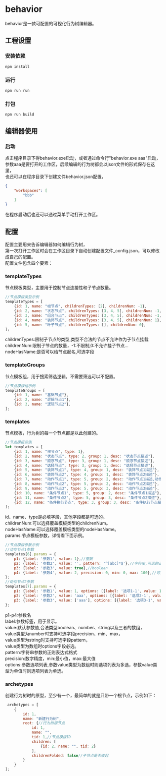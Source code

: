 # behavior

behavior是一款可配置的可视化行为树编辑器。

## 工程设置

### 安装依赖

```
npm install
```

### 运行

```
npm run run
```

### 打包

```
npm run build
```

## 编辑器使用

### 启动

点击程序目录下得behavior.exe启动，或者通过命令行"behavior.exe aaa"启动，<br>
参数aaa是要打开的工作区，后续编辑的行为树都会以json文件的形式保存在这里，<br>
也还可以在程序目录下创建文件behavior.json配置，

```json
{
    "workspaces": [
        "bbb"
    ]
}
```

在程序启动后也还可以通过菜单手动打开工作区。

## 配置

配置主要用来告诉编辑器如何编辑行为树，<br>
第一次打开工作区时会在工作区目录下自动创建配置文件_config.json，可以修改成自己的配置。<br>
配置文件包含四个要素：

### templateTypes

节点模板类型，主要用于控制节点连接性和子节点数量。

```js
//节点模板类型示例
templateTypes = [
    {id: 1, name: "根节点", childrenTypes: [2], childrenNum: -1},
    {id: 2, name: "状态节点", childrenTypes: [3, 4, 5], childrenNum: -1,nodeHasName:true},
    {id: 3, name: "组合节点", childrenTypes: [3, 4, 5], childrenNum: -1,nodeHasName:true},
    {id: 4, name: "装饰节点", childrenTypes: [3, 4, 5], childrenNum: 1},
    {id: 5, name: "叶子节点", childrenTypes: [], childrenNum: 0},
];
```

childrenTypes:限制子节点的类型,类型不合法的节点不允许作为子节点挂载<br>
childrenNum:限制子节点的数量，-1:不限制,0:不允许挂子节点...<br>
nodeHasName:是否可以给节点起名,可选字段

### templateGroups

节点模板组，用于搜索筛选逻辑，不需要筛选可以不配置。

```js
//节点模板组示例
templateGroups = [
    {id: 1, name: "基础节点"},
    {id: 2, name: "逻辑节点1"},
    {id: 3, name: "逻辑节点2"},
];
```

### templates

节点模板，行为树的每一个节点都是以此创建的。

```js
//节点模板示例
let templates = [
    {id: 1, name: "根节点", type: 1},
    {id: 2, name: "状态节点", type: 2, group: 1, desc: "状态节点描述"},
    {id: 3, name: "顺序节点", type: 3, group: 1, desc: "顺序节点描述"},
    {id: 4, name: "选择节点", type: 3, group: 1, desc: "选择节点描述"},
    {id: 5, name: "装饰节点1", type: 4, group: 1, desc: "装饰节点1描述"},
    {id: 6, name: "装饰节点2", type: 4, group: 1, desc: "装饰节点2描述"},
    {id: 7, name: "动作节点1", type: 5, group: 2, desc: "动作节点1描述,动作节点1描述,\n动作节点1描述,动作节点1描述,\n动作节点1描述"},
    {id: 8, name: "动作节点2", type: 5, group: 2, desc: "动作节点2描述"},
    {id: 9, name: "动作节点3", type: 5, group: 3, desc: "动作节点3描述"},
    {id: 10, name: "条件节点1", type: 5, group: 2, desc: "条件节点1描述"},
    {id: 11, name: "条件节点2", type: 5, group: 3, desc: "条件节点2描述"},
    {id: 12, name: "条件执行节点", type: 3, group: 3, desc: "条件执行节点描述", childrenNum: 3,nodeHasName:false}
];
```

id、name、type是必填字段，其他字段都是可选的。<br>
childrenNum:可以选择覆盖模板类型的childrenNum。<br>
nodeHasName:可以选择覆盖模板类型的nodeHasName。<br>
params:节点模板参数，详情看下面示例。

```js
//节点模板参数示例
//动作节点1参数
templates[6].params = {
    p1: {label: '参数1', value: 1},//整数
    p2: {label: '参数2', value: '', pattern: '^[abc]*$'},//字符串,可选的正则格式
    p3: {label: '参数3', value: true},//boolean
    p4: {label: '参数4', value: 2, precision: 0, min: 0, max: 100},//可选的精度和取值范围
};
//动作节点2参数
templates[7].params = {
    p1: {label: '参数1', value: 1, options: [{label: '选项1-1', value: 1}, {label: '选项1-2', value: 2}]},
    p2: {label: '参数2', value: 'aaa', options: [{label: '选项2-1', value: 'aaa'}, {label: '选项2-2', value: 'bbb'}]},
    p3: {label: '参数3', value: ['aaa'], options: [{label: '选项3-1', value: 'aaa'}, {label: '选项3-2', value: 'bbb'}]},
};
```

p1-p4:参数名<br>
label:参数标签，用于显示。<br>
value:默认参数值,合法类型boolean、number、string以及三者的数组，<br>
value类型为number时支持可选字段precision、min、max，<br>
value类型为string时支持可选字段pattern，<br>
value类型为数组时options字段必选。<br>
pattern:字符串参数的正则表达式格式<br>
precision:数字精度，min:最小值，max:最大值<br>
options:参数选项列表,参数value类型为数组时则选项列表为多选，参数value类型为单值时则选项列表为单选。<br>

### archetypes

创建行为树时的原型，至少有一个，最简单的就是只带一个根节点，示例如下：

```js
 archetypes = [
    {
        id: 1,
        name: "新建行为树",
        root: {//行为树根节点
            id: 1,
            name: "",
            tid: 1,//节点模板ID
            children: [
                {id: 2, name: "", tid: 2}
            ],
            childrenFolded: false//子节点是否收起
        }
    }
];
```
